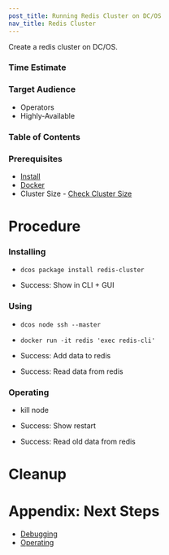 ```yaml
---
post_title: Running Redis Cluster on DC/OS
nav_title: Redis Cluster
---
```


Create a redis cluster on DC/OS.

### Time Estimate

### Target Audience

- Operators
- Highly-Available

### Table of Contents

### Prerequisites

- [Install](../install/README.md)
- [Docker](https://docker.com)
- Cluster Size - [Check Cluster Size](../getting-started/cluster-size)

# Procedure

### Installing

- `dcos package install redis-cluster`

- Success: Show in CLI + GUI

### Using

- `dcos node ssh --master`
- `docker run -it redis 'exec redis-cli'`

- Success: Add data to redis
- Success: Read data from redis

### Operating

- kill node

- Success: Show restart
- Success: Read old data from redis

# Cleanup

# Appendix: Next Steps

- [Debugging](../debugging/README.md)
- [Operating](../operating/README.md)
